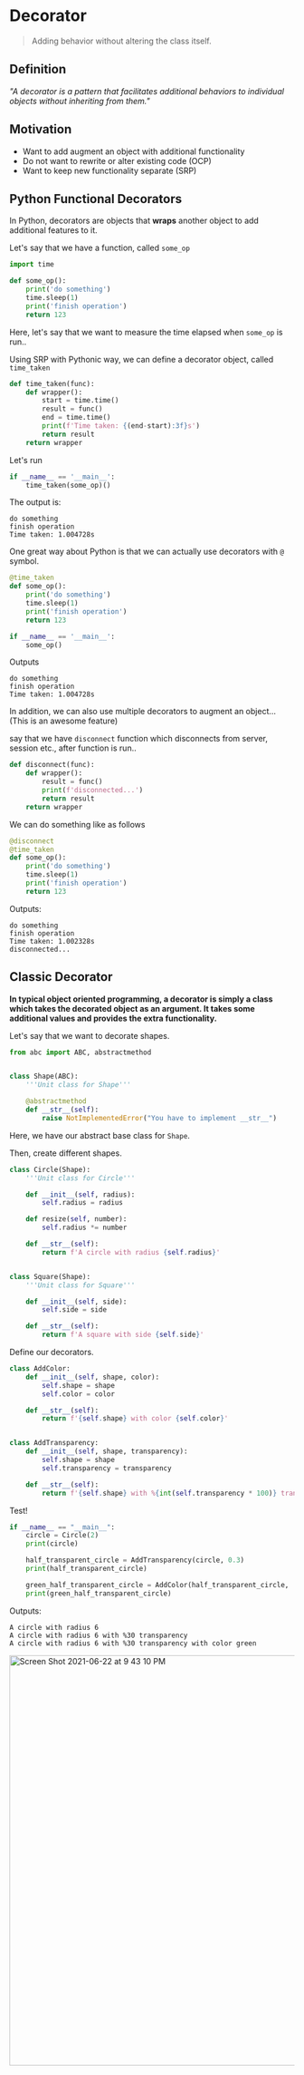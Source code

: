 <h1>Decorator</h1>

>Adding behavior without altering the class itself.
>
<h2>Definition</h2>

<p>
  <i>"A decorator is a pattern that facilitates additional behaviors to individual objects without inheriting from them."</i>
</p>

<h2>Motivation</h2>

- Want to add augment an object with additional functionality
- Do not want to rewrite or alter existing code (OCP)
- Want to keep new functionality separate (SRP)

<h2>Python Functional Decorators</h2>

In Python, decorators are objects that <b>wraps</b> another object to add additional features to it.

Let's say that we have a function, called `some_op`

```python
import time

def some_op():
    print('do something')
    time.sleep(1)
    print('finish operation')
    return 123
```

Here, let's say that we want to measure the time elapsed when `some_op` is run..

Using SRP with Pythonic way, we can define a decorator object, called `time_taken`

```python
def time_taken(func):
    def wrapper():
        start = time.time()
        result = func()
        end = time.time()
        print(f'Time taken: {(end-start):3f}s')
        return result
    return wrapper
```

Let's run 

```python
if __name__ == '__main__':
    time_taken(some_op)()
```

The output is:

```
do something
finish operation
Time taken: 1.004728s
```
One great way about Python is that we can actually use decorators with `@` symbol.

```python
@time_taken
def some_op():
    print('do something')
    time.sleep(1)
    print('finish operation')
    return 123

if __name__ == '__main__':
    some_op()
```

Outputs

```
do something
finish operation
Time taken: 1.004728s
```

In addition, we can also use multiple decorators to augment an object... (This is an awesome feature)

say that we have `disconnect` function which disconnects from server, session etc., after function is run..

```python
def disconnect(func):
    def wrapper():
        result = func()
        print(f'disconnected...')
        return result
    return wrapper
```

We can do something like as follows

```python
@disconnect
@time_taken
def some_op():
    print('do something')
    time.sleep(1)
    print('finish operation')
    return 123
```

Outputs:

```
do something
finish operation
Time taken: 1.002328s
disconnected...
```


<h2>Classic Decorator</h2>

<b>In typical object oriented programming, a decorator is simply a class which takes the decorated object as an argument. It takes some additional values and provides the extra functionality.</b>

Let's say that we want to decorate shapes.

```python
from abc import ABC, abstractmethod


class Shape(ABC):
    '''Unit class for Shape'''

    @abstractmethod
    def __str__(self):
        raise NotImplementedError("You have to implement __str__")
```
Here, we have our abstract base class for `Shape`.

Then, create different shapes.

```python
class Circle(Shape):
    '''Unit class for Circle'''

    def __init__(self, radius):
        self.radius = radius

    def resize(self, number):
        self.radius *= number

    def __str__(self):
        return f'A circle with radius {self.radius}'


class Square(Shape):
    '''Unit class for Square'''

    def __init__(self, side):
        self.side = side

    def __str__(self):
        return f'A square with side {self.side}'
```

Define our decorators.

```python
class AddColor:
    def __init__(self, shape, color):
        self.shape = shape
        self.color = color

    def __str__(self):
        return f'{self.shape} with color {self.color}'


class AddTransparency:
    def __init__(self, shape, transparency):
        self.shape = shape
        self.transparency = transparency

    def __str__(self):
        return f'{self.shape} with %{int(self.transparency * 100)} transparency'
```

Test!

```python
if __name__ == "__main__":
    circle = Circle(2)
    print(circle)

    half_transparent_circle = AddTransparency(circle, 0.3)
    print(half_transparent_circle)

    green_half_transparent_circle = AddColor(half_transparent_circle, 'green')
    print(green_half_transparent_circle)
```

Outputs:

```
A circle with radius 6
A circle with radius 6 with %30 transparency
A circle with radius 6 with %30 transparency with color green
```

<img width="724" alt="Screen Shot 2021-06-22 at 9 43 10 PM" src="https://user-images.githubusercontent.com/31994778/122981842-df553c80-d3a2-11eb-848f-a8c13d5a7095.png">

